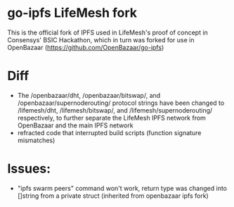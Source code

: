 # go-ipfs LifeMesh fork
This is the official fork of IPFS used in LifeMesh's proof of concept in Consensys' BSIC Hackathon, which in turn was forked for use in OpenBazaar (https://github.com/OpenBazaar/go-ipfs)

# Diff
- The /openbazaar/dht, /openbazaar/bitswap/, and /openbazaar/supernoderouting/ protocol strings have been changed to /lifemesh/dht, /lifemesh/bitswap/, and /lifemesh/supernoderouting/ respectively, to further separate the LifeMesh IPFS network from OpenBazaar and the main IPFS network
- refracted code that interrupted build scripts (function signature mismatches)

# Issues:
- "ipfs swarm peers" command won't work, return type was changed into []string from a private struct (inherited from openbazaar ipfs fork)
